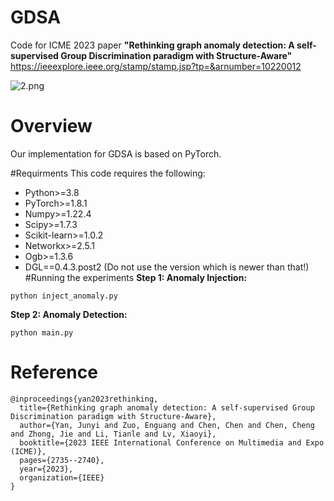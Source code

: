# GDSA

Code for ICME 2023 paper **"Rethinking graph anomaly detection: A self-supervised Group Discrimination paradigm with Structure-Aware"** https://ieeexplore.ieee.org/stamp/stamp.jsp?tp=&arnumber=10220012

![2.png](https://s2.loli.net/2023/11/19/Vb9Q67BclkYGemx.png)

# Overview
Our implementation for GDSA is based on PyTorch. 


#Requirments
This code requires the following:

- Python>=3.8
- PyTorch>=1.8.1
- Numpy>=1.22.4
- Scipy>=1.7.3
- Scikit-learn>=1.0.2
- Networkx>=2.5.1
- Ogb>=1.3.6
- DGL==0.4.3.post2 (Do not use the version which is newer than that!)
#Running the experiments
**Step 1: Anomaly Injection:**
```
python inject_anomaly.py
```

**Step 2: Anomaly Detection:**
```
python main.py
```

# Reference

```
@inproceedings{yan2023rethinking,
  title={Rethinking graph anomaly detection: A self-supervised Group Discrimination paradigm with Structure-Aware},
  author={Yan, Junyi and Zuo, Enguang and Chen, Chen and Chen, Cheng and Zhong, Jie and Li, Tianle and Lv, Xiaoyi},
  booktitle={2023 IEEE International Conference on Multimedia and Expo (ICME)},
  pages={2735--2740},
  year={2023},
  organization={IEEE}
}
```
